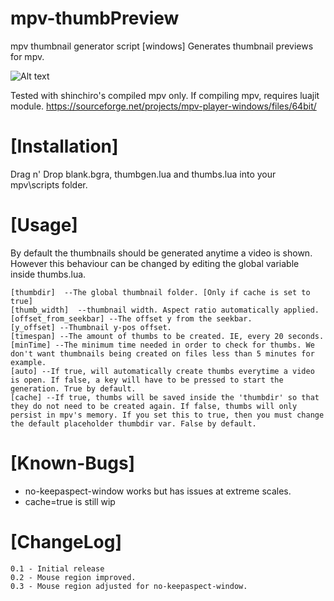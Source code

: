 # mpv-thumbPreview
mpv thumbnail generator script [windows]
Generates thumbnail previews for mpv.

![Alt text](https://i.imgur.com/SGxtLps.png "Screenshot")

Tested with shinchiro's compiled mpv only.
If compiling mpv, requires luajit module.
https://sourceforge.net/projects/mpv-player-windows/files/64bit/

# [Installation]
Drag n' Drop blank.bgra, thumbgen.lua and thumbs.lua into your mpv\scripts folder.

# [Usage]

By default the thumbnails should be generated anytime a video is shown. However this behaviour can be changed by editing the global variable inside thumbs.lua.

	[thumbdir]  --The global thumbnail folder. [Only if cache is set to true]
	[thumb_width]  --thumbnail width. Aspect ratio automatically applied.
	[offset_from_seekbar] --The offset y from the seekbar.
	[y_offset] --Thumbnail y-pos offset.
	[timespan] --The amount of thumbs to be created. IE, every 20 seconds.
	[minTime] --The minimum time needed in order to check for thumbs. We don't want thumbnails being created on files less than 5 minutes for example.
	[auto] --If true, will automatically create thumbs everytime a video is open. If false, a key will have to be pressed to start the generation. True by default.
	[cache] --If true, thumbs will be saved inside the 'thumbdir' so that they do not need to be created again. If false, thumbs will only persist in mpv's memory. If you set this to true, then you must change the default placeholder thumbdir var. False by default.
  

# [Known-Bugs]
- no-keepaspect-window works but has issues at extreme scales.
- cache=true is still wip

# [ChangeLog]
	0.1 - Initial release
	0.2 - Mouse region improved.
	0.3 - Mouse region adjusted for no-keepaspect-window.
 

